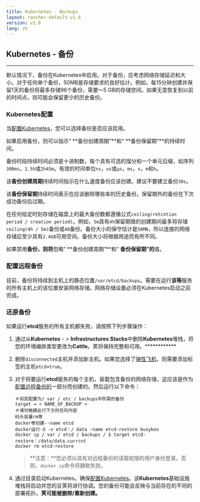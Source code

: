 ```yaml
---
title: Kubernetes - Backups
layout: rancher-default-v1.6
version: v1.6
lang: zh
---
```


## Kubernetes - 备份

------

默认情况下，备份在Kubernetes中启用。对于备份，应考虑网络存储延迟和大小。对于任何单个备份，50MB是存储要求的良好估计。例如，每15分钟创建并保留1天的备份将最多存储96个备份，需要〜5 GB的存储空间。如果无意恢复到以前的时间点，则可能会保留更少的历史备份。

### Kubernetes配置

当[配置Kubernetes](https://github.com/rancher/rancher.github.io/blob/master/rancher/v1.6/cn/kubernetes/backups/%7B%7Bsite.baseurl%7D%7D/rancher/%7B%7Bpage.version%7D%7D/%7B%7Bpage.lang%7D%7D/kubernetes/#configuring-kubernetes)，您可以选择备份是否应该启用。

如果启用备份，则可以指示“ **备份创建周期”**和“ **备份保留期”**的持续时间。

备份时段持续时间必须是十进制数，每个具有可选的馏分和一个单元后缀，如序列`300ms`，`1.5h`或`2h45m`。有效的时间单位`ns`，`us`或`µs`，`ms`，`s`，`m`和`h`。

该**备份创建周期**持续时间指示在什么速度备份应该创建。建议不要建立备份`30s`。

该**备份保留期**持续时间表示在应该删除哪些率的历史备份。保留期外的备份在下次成功备份后过期。

在任何给定时刻存储在磁盘上的最大备份数都遵循公式`ceiling(retcntion period / creation period)`。例如，`5m`具有`4h`保留期限的创建期间最多将存储`ceiling(4h / 5m)`备份或`48`备份。备份大小的保守估计是`50MB`，所以连接的网络存储应至少具有`2.4GB`可用空间。备份大小将根据用途而有所不同。

如果禁用**备份，则将**忽略“ **备份创建周期”**和“ **备份保留期”的**值。

### 配置远程备份

目前，备份将持续到主机上的静态位置`/var/etcd/backups`。需要在运行**该等**服务的所有主机上的该位置安装网络存储。网络存储设置必须在Kubernetes启动之前完成。

### 还原备份

如果运行**etcd**服务的所有主机都失败，请按照下列步骤操作：

1. 通过从**Kubernetes** - > **Infrastructures Stacks**中删除**Kubernetes**堆栈，将您的环境编排类型更改为**Cattle**。荚将保持完整和可用。************

2. 删除`disconnected`主机并添加新主机。如果您选择了[弹性飞机](https://github.com/rancher/rancher.github.io/blob/master/rancher/v1.6/cn/kubernetes/backups/%7B%7Bsite.baseurl%7D%7D/rancher/%7B%7Bpage.version%7D%7D/%7B%7Bpage.lang%7D%7D/kubernetes/resilicncy-planes)，则需要添加标签的主机`etcd=true`。

3. 对于将要运行**etcd**服务的每个主机，装载包含备份的网络存储，这应该是作为[配置远程备份的](https://github.com/rancher/rancher.github.io/blob/master/rancher/v1.6/cn/kubernetes/backups/index.md#configuring-remote-backups)一部分而创建的。然后运行以下命令：

   ```
   ＃将其配置为/ var / etc / backups中所需的备份 
   target = < NAME_OF_BACKUP > 
   ＃请勿触摸此行下方的任何内容
   码头容量rm等
   docker卷创建--name etcd
   docker运行-d -v etcd：/ data -name etcd-restore busybox
   docker cp / var / etcd / backups / $ target etcd-restore：/data/data.currcnt
   docker rm etcd-restore
   ```

   > **注意：**您必须以具有对远程备份的读取权限的用户身份登录。否则，`docker cp`命令将静默失败。

4. 通过目录启动Kubernetes。确保[配置Kubernetes](https://github.com/rancher/rancher.github.io/blob/master/rancher/v1.6/cn/kubernetes/backups/%7B%7Bsite.baseurl%7D%7D/rancher/%7B%7Bpage.version%7D%7D/%7B%7Bpage.lang%7D%7D/kubernetes/#configuring-kubernetes)。该**Kubernetes**基础设施堆栈将启动并您的豆荚将进行协调。您的备份可能会反映与当前存在的不同的部署拓扑。**荚可能被删除/重新创建。**